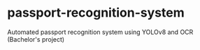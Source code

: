 # passport-recognition-system
Automated passport recognition system using YOLOv8 and OCR (Bachelor's project)
